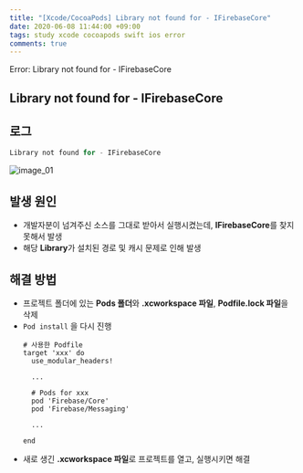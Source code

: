 ```yaml
---
title: "[Xcode/CocoaPods] Library not found for - IFirebaseCore"
date: 2020-06-08 11:44:00 +09:00
tags: study xcode cocoapods swift ios error
comments: true
---
```


Error: Library not found for - IFirebaseCore

## Library not found for - IFirebaseCore

## 로그
``` swift
Library not found for - IFirebaseCore
```
![image_01](https://user-images.githubusercontent.com/48206157/83988312-d8b57c00-a97d-11ea-838e-b9e3dab55826.png)

## 발생 원인
- 개발자분이 넘겨주신 소스를 그대로 받아서 실행시켰는데, **IFirebaseCore**를 찾지 못해서 발생
- 해당 **Library**가 설치된 경로 및 캐시 문제로 인해 발생

## 해결 방법
- 프로젝트 폴더에 있는 **Pods 폴더**와 **.xcworkspace 파일**, **Podfile.lock 파일**을 삭제
- `Pod install` 을 다시 진행
  ``` shell
  # 사용한 Podfile
  target 'xxx' do
    use_modular_headers!

    ...

    # Pods for xxx
    pod 'Firebase/Core'
    pod 'Firebase/Messaging'

    ...

  end
  ```
- 새로 생긴 **.xcworkspace 파일**로 프로젝트를 열고, 실행시키면 해결